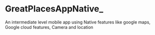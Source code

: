 # GreatPlacesAppNative_
 An intermediate level mobile app using Native features like google maps, Google cloud features, Camera and location

